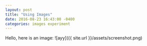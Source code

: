 ```yaml
---
layout: post
title: "Using Images"
date: 2016-08-23 16:43:00 -0400
categories: images experiment
---
```

Hello, here is an image:
![ayy]({{ site.url }}/assets/screenshot.png)
